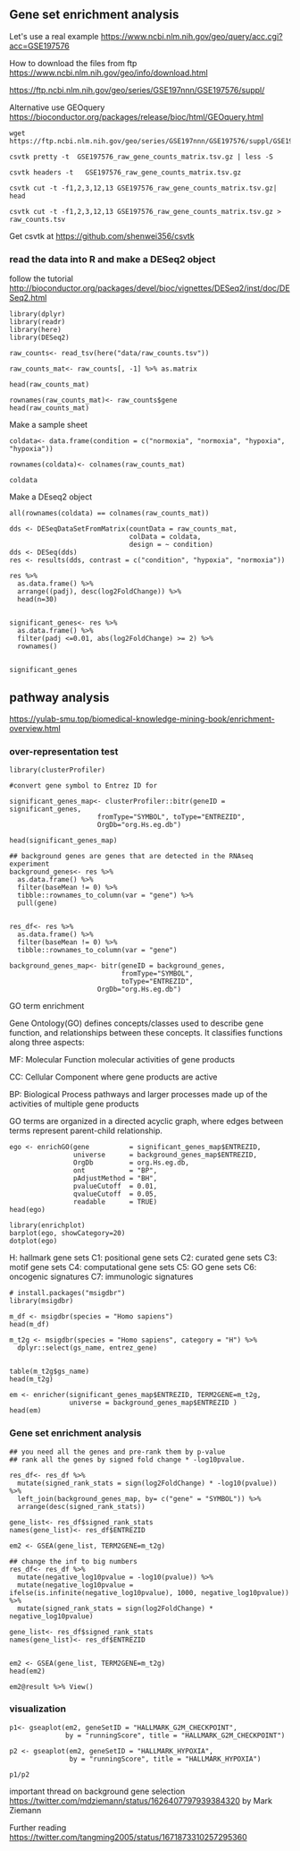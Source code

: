 ## Gene set enrichment analysis 

Let's use a real example https://www.ncbi.nlm.nih.gov/geo/query/acc.cgi?acc=GSE197576

How to download the files from ftp https://www.ncbi.nlm.nih.gov/geo/info/download.html

https://ftp.ncbi.nlm.nih.gov/geo/series/GSE197nnn/GSE197576/suppl/

Alternative use GEOquery https://bioconductor.org/packages/release/bioc/html/GEOquery.html

```{bash eval=FALSE}
wget https://ftp.ncbi.nlm.nih.gov/geo/series/GSE197nnn/GSE197576/suppl/GSE197576_raw_gene_counts_matrix.tsv.gz

csvtk pretty -t  GSE197576_raw_gene_counts_matrix.tsv.gz | less -S

csvtk headers -t   GSE197576_raw_gene_counts_matrix.tsv.gz

csvtk cut -t -f1,2,3,12,13 GSE197576_raw_gene_counts_matrix.tsv.gz| head

csvtk cut -t -f1,2,3,12,13 GSE197576_raw_gene_counts_matrix.tsv.gz > raw_counts.tsv
```

Get csvtk at https://github.com/shenwei356/csvtk

### read the data into R and make a DESeq2 object 

follow the tutorial http://bioconductor.org/packages/devel/bioc/vignettes/DESeq2/inst/doc/DESeq2.html

```{r}
library(dplyr)
library(readr)
library(here)
library(DESeq2)

raw_counts<- read_tsv(here("data/raw_counts.tsv"))

raw_counts_mat<- raw_counts[, -1] %>% as.matrix

head(raw_counts_mat)

rownames(raw_counts_mat)<- raw_counts$gene
head(raw_counts_mat)

```

Make a sample sheet 

```{r}
coldata<- data.frame(condition = c("normoxia", "normoxia", "hypoxia", "hypoxia"))

rownames(coldata)<- colnames(raw_counts_mat)

coldata
```

Make a DEseq2 object

```{r}
all(rownames(coldata) == colnames(raw_counts_mat))

dds <- DESeqDataSetFromMatrix(countData = raw_counts_mat,
                              colData = coldata,
                              design = ~ condition)
dds <- DESeq(dds)
res <- results(dds, contrast = c("condition", "hypoxia", "normoxia"))

res %>%
  as.data.frame() %>%
  arrange((padj), desc(log2FoldChange)) %>%
  head(n=30)


significant_genes<- res %>%
  as.data.frame() %>%
  filter(padj <=0.01, abs(log2FoldChange) >= 2) %>% 
  rownames()


significant_genes
```

## pathway analysis

https://yulab-smu.top/biomedical-knowledge-mining-book/enrichment-overview.html

### over-representation test

```{r}
library(clusterProfiler)

#convert gene symbol to Entrez ID for 

significant_genes_map<- clusterProfiler::bitr(geneID = significant_genes,
                      fromType="SYMBOL", toType="ENTREZID",
                      OrgDb="org.Hs.eg.db")

head(significant_genes_map)

## background genes are genes that are detected in the RNAseq experiment 
background_genes<- res %>% 
  as.data.frame() %>% 
  filter(baseMean != 0) %>%
  tibble::rownames_to_column(var = "gene") %>%
  pull(gene)


res_df<- res %>% 
  as.data.frame() %>% 
  filter(baseMean != 0) %>%
  tibble::rownames_to_column(var = "gene")

background_genes_map<- bitr(geneID = background_genes, 
                            fromType="SYMBOL", 
                            toType="ENTREZID",
                      OrgDb="org.Hs.eg.db")
```

GO term enrichment 

Gene Ontology(GO) defines concepts/classes used to describe gene function, and relationships between these concepts. It classifies functions along three aspects:

MF: Molecular Function
molecular activities of gene products

CC: Cellular Component
where gene products are active

BP: Biological Process
pathways and larger processes made up of the activities of multiple gene products

GO terms are organized in a directed acyclic graph, where edges between terms represent parent-child relationship.

```{r}
ego <- enrichGO(gene          = significant_genes_map$ENTREZID,
                universe      = background_genes_map$ENTREZID,
                OrgDb         = org.Hs.eg.db,
                ont           = "BP",
                pAdjustMethod = "BH",
                pvalueCutoff  = 0.01,
                qvalueCutoff  = 0.05,
                readable      = TRUE)
head(ego)

library(enrichplot)
barplot(ego, showCategory=20) 
dotplot(ego)
```


H: hallmark gene sets
C1: positional gene sets
C2: curated gene sets
C3: motif gene sets
C4: computational gene sets
C5: GO gene sets
C6: oncogenic signatures
C7: immunologic signatures


```{r}
# install.packages("msigdbr")
library(msigdbr)

m_df <- msigdbr(species = "Homo sapiens")
head(m_df)

m_t2g <- msigdbr(species = "Homo sapiens", category = "H") %>% 
  dplyr::select(gs_name, entrez_gene)


table(m_t2g$gs_name)
head(m_t2g)

em <- enricher(significant_genes_map$ENTREZID, TERM2GENE=m_t2g, 
               universe = background_genes_map$ENTREZID )
head(em)
```

### Gene set enrichment analysis

```{r}
## you need all the genes and pre-rank them by p-value
## rank all the genes by signed fold change * -log10pvalue.

res_df<- res_df %>% 
  mutate(signed_rank_stats = sign(log2FoldChange) * -log10(pvalue)) %>%
  left_join(background_genes_map, by= c("gene" = "SYMBOL")) %>%
  arrange(desc(signed_rank_stats))

gene_list<- res_df$signed_rank_stats
names(gene_list)<- res_df$ENTREZID

em2 <- GSEA(gene_list, TERM2GENE=m_t2g)

## change the inf to big numbers
res_df<- res_df %>%
  mutate(negative_log10pvalue = -log10(pvalue)) %>%
  mutate(negative_log10pvalue = ifelse(is.infinite(negative_log10pvalue), 1000, negative_log10pvalue)) %>%
  mutate(signed_rank_stats = sign(log2FoldChange) * negative_log10pvalue)

gene_list<- res_df$signed_rank_stats
names(gene_list)<- res_df$ENTREZID


em2 <- GSEA(gene_list, TERM2GENE=m_t2g)
head(em2)

em2@result %>% View()
```

### visualization 


```{r}
p1<- gseaplot(em2, geneSetID = "HALLMARK_G2M_CHECKPOINT", 
              by = "runningScore", title = "HALLMARK_G2M_CHECKPOINT")

p2 <- gseaplot(em2, geneSetID = "HALLMARK_HYPOXIA", 
               by = "runningScore", title = "HALLMARK_HYPOXIA")

p1/p2
```


important thread on background gene selection https://twitter.com/mdziemann/status/1626407797939384320 by Mark Ziemann

Further reading https://twitter.com/tangming2005/status/1671873310257295360

